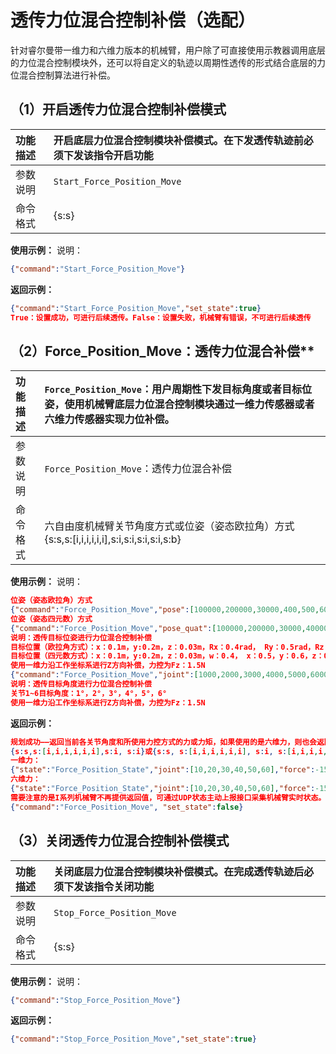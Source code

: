 
# 透传力位混合控制补偿（选配）

针对睿尔曼带一维力和六维力版本的机械臂，用户除了可直接使用示教器调用底层的力位混合控制模块外，还可以将自定义的轨迹以周期性透传的形式结合底层的力位混合控制算法进行补偿。

## （1）开启透传力位混合控制补偿模式

| 功能描述 | 开启底层力位混合控制模块补偿模式。在下发透传轨迹前必须下发该指令开启功能 |
| :--- | :----------------------------------- |
| 参数说明 | `Start_Force_Position_Move`          |
| 命令格式 | {s\:s}                               |

**使用示例：**
说明：

```json
{"command":"Start_Force_Position_Move"}
```

**返回示例：**

```json
{"command":"Start_Force_Position_Move","set_state":true}
True：设置成功，可进行后续透传。False：设置失败，机械臂有错误，不可进行后续透传
```

## （2）Force\_Position\_Move：透传力位混合补偿\*\*

| 功能描述 | `Force_Position_Move`：用户周期性下发目标角度或者目标位姿，使用机械臂底层力位混合控制模块通过一维力传感器或者六维力传感器实现力位补偿。 |
| :--- | :----------------------------------------------------------------------------- |
| 参数说明 | `Force_Position_Move`：透传力位混合补偿                                                 |
| 命令格式 | 六自由度机械臂关节角度方式或位姿（姿态欧拉角）方式{s\:s,s:\[i,i,i,i,i,i],s\:i,s\:i,s\:i,s\:i,s\:b}      |

**使用示例：**
说明：

```json
位姿（姿态欧拉角）方式
{"command":"Force_Position_Move","pose":[100000,200000,30000,400,500,600],"sensor":0,"mode":0,"dir":0, "force":15,"follow":true}
位姿（姿态四元数）方式
{"command":"Force_Position_Move","pose_quat":[100000,200000,30000,400000,500000,600000,700000],"sensor":0,"mode":0,"dir":0, "force":15,"follow":true}
说明：透传目标位姿进行力位混合控制补偿
目标位置（欧拉角方式）：x：0.1m，y:0.2m，z：0.03m，Rx：0.4rad， Ry：0.5rad，Rz：0.6rad
目标位置（四元数方式）：x：0.1m，y:0.2m，z：0.03m，w：0.4， x：0.5，y：0.6，z：0.7
使用一维力沿工作坐标系进行Z方向补偿，力控为Fz：1.5N
{"command":"Force_Position_Move","joint":[1000,2000,3000,4000,5000,6000],"sensor":0,"mode":0, "dir":0, "force":15}
说明：透传目标角度进行力位混合控制补偿
关节1~6目标角度：1°，2°，3°，4°，5°，6°
使用一维力沿工作坐标系进行Z方向补偿，力控为Fz：1.5N
```

**返回示例：**

```json
规划成功——返回当前各关节角度和所使用力控方式的力或力矩，如果使用的是六维力，则也会返回全部方向上的力和力矩 
{s:s,s:[i,i,i,i,i,i],s:i, s:i}或{s:s, s:[i,i,i,i,i,i], s:i, s:[i,i,i,i,i,i], s:i}
一维力：
{"state":"Force_Position_State","joint":[10,20,30,40,50,60],"force":-15, "arm_err":0}当前关节1~6角度为0.01°~0.06°，所受到的力或力矩为-1.5
六维力：
{"state":"Force_Position_State","joint":[10,20,30,40,50,60],"force":-15, "all_direction_force":[11,21,-15,41,51,61],"arm_err":0}当前关节1~6角度为0.01°~0.06°，力控方向所受到的力或力矩为-1.5N，所有方向的力或力矩为X：1.1N，Y：2.1N，Z：-1.5N，Rx：4.1Nm，Ry：5.1Nm，Rz：6.1Nm
需要注意的是I系列机械臂不再提供返回值，可通过UDP状态主动上报接口采集机械臂实时状态。
{"command":"Force_Position_Move", "set_state":false}
```

## （3）关闭透传力位混合控制补偿模式

| 功能描述 | 关闭底层力位混合控制模块补偿模式。在完成透传轨迹后必须下发该指令关闭功能 |
| :--- | :----------------------------------- |
| 参数说明 | `Stop_Force_Position_Move`           |
| 命令格式 | {s\:s}                               |

**使用示例：**
说明：

```json
{"command":"Stop_Force_Position_Move"}
```

**返回示例：**

```json
{"command":"Stop_Force_Position_Move","set_state":true}
```
